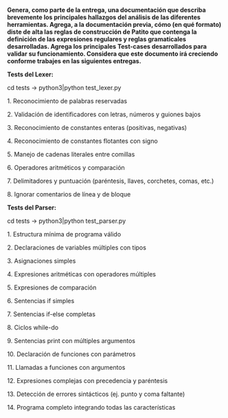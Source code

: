 **Genera, como parte de la entrega, una documentación que describa brevemente los principales hallazgos del análisis de las diferentes herramientas. Agrega, a la documentación previa, cómo (en qué formato) diste de alta las reglas de construcción de Patito que contenga la definición de las expresiones regulares y reglas gramaticales desarrolladas. Agrega los principales Test-cases desarrollados para validar su funcionamiento. Considera que este documento irá creciendo conforme trabajes en las siguientes entregas.**

**Tests del Lexer:**

cd tests -> python3|python test_lexer.py

1\. Reconocimiento de palabras reservadas

2\. Validación de identificadores con letras, números y guiones bajos

3\. Reconocimiento de constantes enteras (positivas, negativas)

4\. Reconocimiento de constantes flotantes con signo

5\. Manejo de cadenas literales entre comillas

6\. Operadores aritméticos y comparación

7\. Delimitadores y puntuación (paréntesis, llaves, corchetes, comas, etc.)

8\. Ignorar comentarios de línea y de bloque

**Tests del Parser:**

cd tests -> python3|python test_parser.py

1\. Estructura mínima de programa válido

2\. Declaraciones de variables múltiples con tipos

3\. Asignaciones simples

4\. Expresiones aritméticas con operadores múltiples

5\. Expresiones de comparación

6\. Sentencias if simples

7\. Sentencias if-else completas

8\. Ciclos while-do

9\. Sentencias print con múltiples argumentos

10\. Declaración de funciones con parámetros

11\. Llamadas a funciones con argumentos

12\. Expresiones complejas con precedencia y paréntesis

13\. Detección de errores sintácticos (ej. punto y coma faltante)

14\. Programa completo integrando todas las características